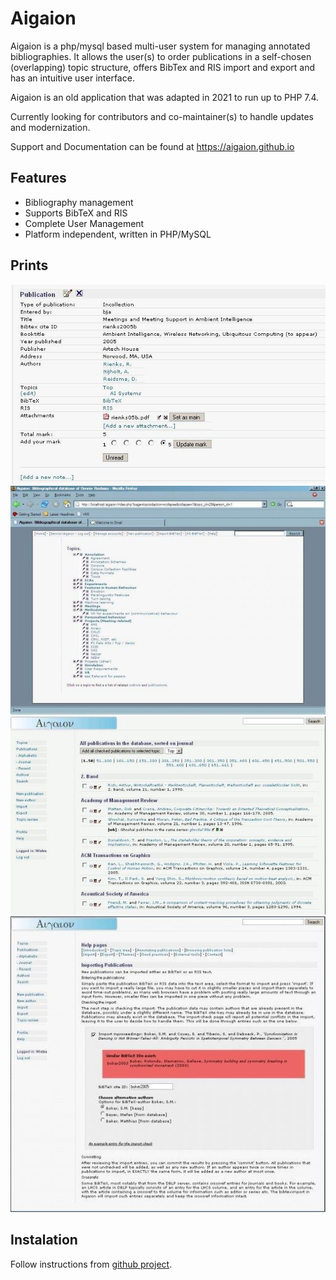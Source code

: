 # Aigaion

Aigaion is a php/mysql based multi-user system for managing annotated bibliographies. It allows the user(s) to order publications in a self-chosen (overlapping) topic structure, offers BibTex and RIS import and export and has an intuitive user interface.

Aigaion is an old application that was adapted in 2021 to run up to PHP 7.4.

Currently looking for contributors and co-maintainer(s) to handle updates and modernization.

Support and Documentation can be found at https://aigaion.github.io


## Features

 * Bibliography management
 * Supports BibTeX and RIS
 * Complete User Management
 * Platform independent, written in PHP/MySQL

## Prints

<img src="https://github.com/aigaion/aigaion.github.io/blob/main/img/1.jpeg">

<img src="https://github.com/aigaion/aigaion.github.io/blob/main/img/2.jpeg">

<img src="https://github.com/aigaion/aigaion.github.io/blob/main/img/3.jpeg">

<img src="https://github.com/aigaion/aigaion.github.io/blob/main/img/4.jpeg">

## Instalation

Follow instructions from [github project](https://github.com/aigaion/aigaion).